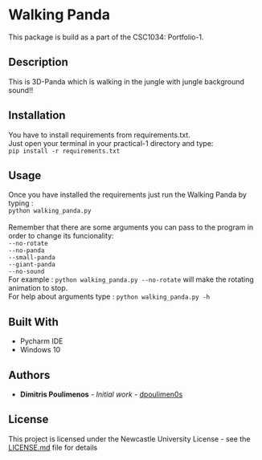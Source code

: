 Walking Panda
===========
This package is build as a part of the CSC1034: Portfolio-1.

## Description
This is 3D-Panda which is walking in the jungle with jungle background sound!!

## Installation
You have to install requirements from requirements.txt.
<br>
Just open your terminal in your practical-1 directory and type:
<br>
`pip install -r requirements.txt`

## Usage
Once you have installed the requirements just run the Walking Panda by typing :
<br>
`python walking_panda.py`
<br>
<br>
Remember that there are some arguments you can pass to the program in order to change its funcionality:
<br>
`--no-rotate` <br>
`--no-panda`  <br>
`--small-panda` <br>
`--giant-panda` <br>
`--no-sound` <br>
For example : `python walking_panda.py --no-rotate` will make the rotating animation to stop.
<br>
For help about arguments type : `python walking_panda.py -h`

## Built With

* Pycharm IDE
* Windows 10

## Authors

* **Dimitris Poulimenos** - *Initial work* - [dpoulimen0s](https://github.com/dpoulimen0s)


## License

This project is licensed under the Newcastle University License - see the [LICENSE.md](https://github.com/dpoulimen0s/Walking-Panda-3D/blob/master/LICENSE.md) file for details
